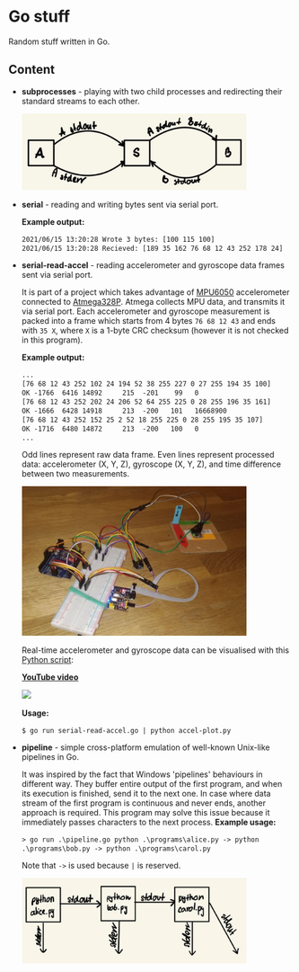 # Go stuff

Random stuff written in Go.

## Content

- **subprocesses** - playing with two child processes and redirecting their standard streams to each other.

    <img src="doc/subprocesses.jpg" width=400>

- **serial** - reading and writing bytes sent via serial port.

    **Example output:**
    ```
    2021/06/15 13:20:28 Wrote 3 bytes: [100 115 100]
    2021/06/15 13:20:28 Recieved: [189 35 162 76 68 12 43 252 178 24]
    ```

- **serial-read-accel** - reading accelerometer and gyroscope data frames sent via serial port.

    It is part of a project which takes advantage of [MPU6050](https://invensense.tdk.com/products/motion-tracking/6-axis/mpu-6050/) accelerometer connected to [Atmega328P](https://www.microchip.com/wwwproducts/en/ATmega328P). Atmega collects MPU data, and transmits it via serial port. Each accelerometer and gyroscope measurement is packed into a frame which starts from 4 bytes `76 68 12 43` and ends with `35 X`, where `X` is a 1-byte CRC checksum (however it is not checked in this program).

    **Example output:**
    ```
    ...
    [76 68 12 43 252 102 24 194 52 38 255 227 0 27 255 194 35 100]
    OK -1766  6416 14892     215  -201    99   0
    [76 68 12 43 252 202 24 206 52 64 255 225 0 28 255 196 35 161]
    OK -1666  6428 14918     213  -200   101   16668900
    [76 68 12 43 252 152 25 2 52 18 255 225 0 28 255 195 35 107]
    OK -1716  6480 14872     213  -200   100   0
    ...
    ```
    Odd lines represent raw data frame. Even lines represent processed data: accelerometer (X, Y, Z), gyroscope (X, Y, Z), and time difference between two measurements.
    
    <img src="doc/mpu6050.jpg" width=400>
    
    Real-time accelerometer and gyroscope data can be visualised with this [Python script](https://github.com/dsonyy/python-stuff/tree/master/accelerometer-live-plot):
    
    **[YouTube video](https://www.youtube.com/watch?v=J4pH3LHojVM)**
    
    <img src="https://raw.githubusercontent.com/dsonyy/python-stuff/master/accelerometer-live-plot/example.png" width=600>
    
    **Usage:**
    ```
    $ go run serial-read-accel.go | python accel-plot.py
    ```
    
    
    
- **pipeline** - simple cross-platform emulation of well-known Unix-like pipelines in Go. 
  
    It was inspired by the fact that Windows 'pipelines' behaviours in different way. They buffer entire output of the first program, and when its execution is finished, send it to the next one. In case where data stream of the first program is continuous and never ends, another approach is required. This program may solve this issue because it immediately passes characters to the next process.
    **Example usage:**
    
    ```
    > go run .\pipeline.go python .\programs\alice.py -> python .\programs\bob.py -> python .\programs\carol.py
    ```
    Note that `->` is used because `|` is reserved.
    
    <img src="doc/pipeline.jpg" width=400>
